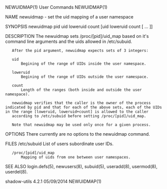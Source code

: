 NEWUIDMAP(1)                                                                                    User Commands                                                                                    NEWUIDMAP(1)



NAME
       newuidmap - set the uid mapping of a user namespace

SYNOPSIS
       newuidmap pid uid loweruid count [uid loweruid count [ ... ]]

DESCRIPTION
       The newuidmap sets /proc/[pid]/uid_map based on it's command line arguments and the uids allowed in /etc/subuid.

       After the pid argument, newuidmap expects sets of 3 integers:

       uid
           Begining of the range of UIDs inside the user namespace.

       loweruid
           Begining of the range of UIDs outside the user namespace.

       count
           Length of the ranges (both inside and outside the user namespace).

       newuidmap verifies that the caller is the owner of the process indicated by pid and that for each of the above sets, each of the UIDs in the range [loweruid, loweruid+count] is allowed to the caller
       according to /etc/subuid before setting /proc/[pid]/uid_map.

       Note that newuidmap may be used only once for a given process.

OPTIONS
       There currently are no options to the newuidmap command.

FILES
       /etc/subuid
           List of users subordinate user IDs.

       /proc/[pid]/uid_map
           Mapping of uids from one between user namespaces.

SEE ALSO
       login.defs(5), newusers(8), subuid(5), useradd(8), usermod(8), userdel(8).



shadow-utils 4.2.1                                                                                05/09/2014                                                                                     NEWUIDMAP(1)
